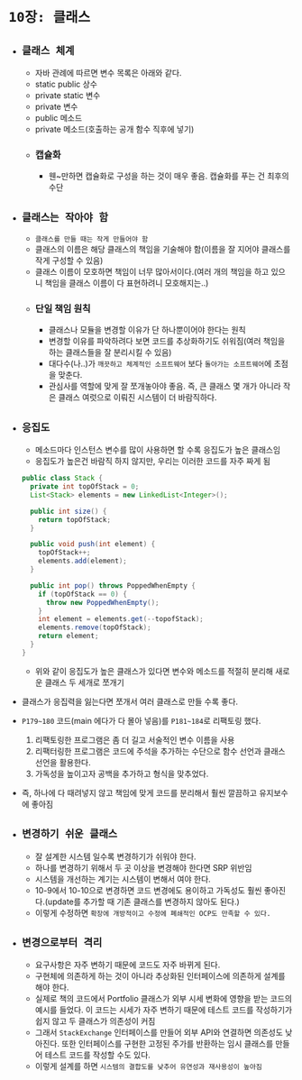 # `10장: 클래스`

- ## `클래스 체계`
  - 자바 관례에 따르면 변수 목록은 아래와 같다. 
  - static public 상수
  - private static 변수
  - private 변수
  - public 메소드
  - private 메소드(호출하는 공개 함수 직후에 넣기)
  - ### 캡슐화
    - 웬~만하면 캡슐화로 구성을 하는 것이 매우 좋음. 캡슐화를 푸는 건 최후의 수단

- ## `클래스는 작아야 함`
  - `클래스를 만들 때는 작게 만들어야 함`
  - 클래스의 이름은 해당 클래스의 책임을 기술해야 함(이름을 잘 지어야 클래스를 작게 구성할 수 있음)
  - 클래스 이름이 모호하면 책임이 너무 많아서이다.(여러 개의 책임을 하고 있으니 책임을 클래스 이름이 다 표현하려니 모호해지는..)
  - ### 단일 책임 원칙
    - 클래스나 모듈을 변경할 이유가 단 하나뿐이어야 한다는 원칙
    - 변경할 이유를 파악하려다 보면 코드를 추상화하기도 쉬워짐(여러 책임을 하는 클래스들을 잘 분리시킬 수 있음)
    - 대다수(나..)가 `깨끗하고 체계적인 소프트웨어` 보다 `돌아가는 소프트웨어`에 초점을 맞춘다.
    - 관심사를 역할에 맞게 잘 쪼개놓아야 좋음. 즉, 큰 클래스 몇 개가 아니라 작은 클래스 여럿으로 이뤄진 시스템이 더 바람직하다.

- ## `응집도`
  - 메소드마다 인스턴스 변수를 많이 사용하면 할 수록 응집도가 높은 클래스임
  - 응집도가 높은건 바람직 하지 않지만, 우리는 이러한 코드를 자주 짜게 됨
  ```java
  public class Stack {
    private int topOfStack = 0;
    List<Stack> elements = new LinkedList<Integer>();

    public int size() {
      return topOfStack;
    }

    public void push(int element) {
      topOfStack++;
      elements.add(element);
    }

    public int pop() throws PoppedWhenEmpty {
      if (topOfStack == 0) {
        throw new PoppedWhenEmpty();
      }
      int element = elements.get(--topofStack);
      elements.remove(topOfStack);
      return element;
    }
  }
  ```
  
  - 위와 같이 응집도가 높은 클래스가 있다면 변수와 메소드를 적절히 분리해 새로운 클래스 두 세개로 쪼개기

- 클래스가 응집력을 잃는다면 쪼개서 여러 클래스로 만들 수록 좋다. 

- `P179~180` 코드(main 에다가 다 몰아 넣음)를 `P181~184`로 리팩토링 했다.
  1. 리팩토링한 프로그램은 좀 더 길고 서술적인 변수 이름을 사용
  2. 리팩터링한 프로그램은 코드에 주석을 추가하는 수단으로 함수 선언과 클래스 선언을 활용한다.
  3. 가독성을 높이고자 공백을 추가하고 형식을 맞추었다. 
  
- 즉, 하나에 다 때려넣지 않고 책임에 맞게 코드를 분리해서 훨씬 깔끔하고 유지보수에 좋아짐

- ## `변경하기 쉬운 클래스`
  - 잘 설계한 시스템 일수록 변경하기가 쉬워야 한다. 
  - 하나를 변경하기 위해서 두 곳 이상을 변경해야 한다면 SRP 위반임
  - 시스템을 개선하는 계기는 시스템이 변해서 여야 한다. 
  - 10-9에서 10-10으로 변경하면 코드 변경에도 용이하고 가독성도 훨씬 좋아진다.(update를 추가할 때 기존 클래스를 변경하지 않아도 된다.)
  - 이렇게 수정하면 `확장에 개방적이고 수정에 폐쇄적인 OCP도 만족할 수 있다.`

- ## `변경으로부터 격리`
  - 요구사항은 자주 변하기 때문에 코드도 자주 바뀌게 된다. 
  - 구현체에 의존하게 하는 것이 아니라 추상화된 인터페이스에 의존하게 설계를 해야 한다.
  - 실제로 책의 코드에서 Portfolio 클래스가 외부 시세 변화에 영향을 받는 코드의 예시를 들었다. 이 코드는 시세가 자주 변하기 때문에 테스트 코드를 작성하기가 쉽지 않고 두 클래스가 의존성이 커짐
  - 그래서 `StackExchange` 인터페이스를 만들어 외부 API와 연결하면 의존성도 낮아진다. 또한 인터페이스를 구현한 고정된 주가를 반환하는 임시 클래스를 만들어 테스트 코드를 작성할 수도 있다.
  - 이렇게 설계를 하면 `시스템의 결합도를 낮추어 유연성과 재사용성이 높아짐`
  